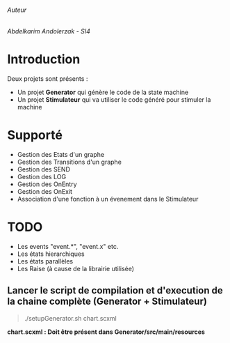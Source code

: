 ###### Auteur
*Abdelkarim Andolerzak - SI4*

# Introduction
Deux projets sont présents : 
- Un projet **Generator** qui génère le code de la state machine
- Un projet **Stimulateur** qui va utiliser le code généré pour stimuler la machine

# Supporté
- Gestion des Etats d'un graphe
- Gestion des Transitions d'un graphe
- Gestion des SEND
- Gestion des LOG
- Gestion des OnEntry 
- Gestion des OnExit
- Association d'une fonction à un évenement dans le Stimulateur

# TODO
- Les events "event.*", "event.x" etc. 
- Les états hierarchiques
- Les états parallèles
- Les Raise (à cause de la librairie utilisée)


## Lancer le script de compilation et d'execution de la chaine complète (Generator + Stimulateur)
>./setupGenerator.sh chart.scxml

**chart.scxml : Doit être présent dans Generator/src/main/resources**
